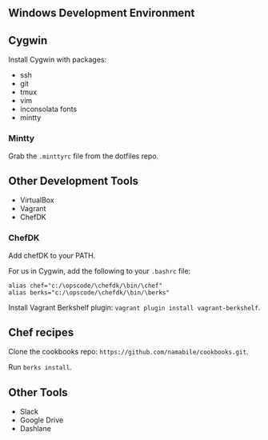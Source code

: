 ## Windows Development Environment

## Cygwin

Install Cygwin with packages:
- ssh
- git
- tmux
- vim
- inconsolata fonts
- mintty

### Mintty

Grab the `.minttyrc` file from the dotfiles repo.

## Other Development Tools

- VirtualBox
- Vagrant
- ChefDK

### ChefDK

Add chefDK to your PATH.

For us in Cygwin, add the following to your `.bashrc` file:

```
alias chef="c:/\opscode/\chefdk/\bin/\chef"
alias berks="c:/\opscode/\chefdk/\bin/\berks"
```

Install Vagrant Berkshelf plugin: `vagrant plugin install vagrant-berkshelf`.

## Chef recipes

Clone the cookbooks repo: `https://github.com/namabile/cookbooks.git`.

Run `berks install`.

## Other Tools

- Slack
- Google Drive
- Dashlane
